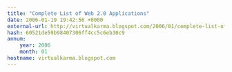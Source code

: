 ```yaml
---
title: "Complete List of Web 2.0 Applications"
date: 2006-01-19 19:42:56 +0000
external-url: http://virtualkarma.blogspot.com/2006/01/complete-list-of-web-20-applications.html
hash: 60521de59b98407306ff4cc5c6eb30c9
annum:
    year: 2006
    month: 01
hostname: virtualkarma.blogspot.com
---
```



